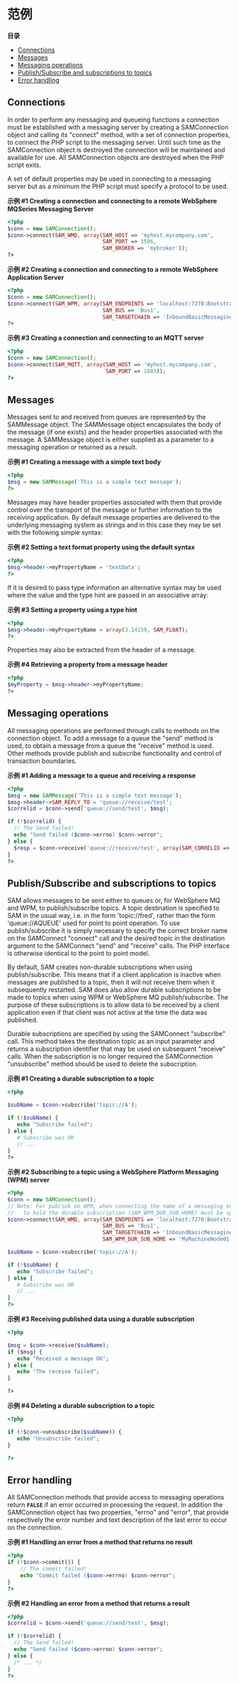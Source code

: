 范例
====

**目录**

-   [Connections](/sam/examples.html#Connections)
-   [Messages](/sam/examples.html#Messages)
-   [Messaging operations](/sam/examples.html#Messaging%20operations)
-   [Publish/Subscribe and subscriptions to
    topics](/sam/examples.html#Publish/Subscribe%20and%20subscriptions%20to%20topics)
-   [Error handling](/sam/examples.html#Error%20handling)

Connections
-----------

In order to perform any messaging and queueing functions a connection
must be established with a messaging server by creating a SAMConnection
object and calling its "connect" method, with a set of connection
properties, to connect the PHP script to the messaging server. Until
such time as the SAMConnection object is destroyed the connection will
be maintained and available for use. All SAMConnection objects are
destroyed when the PHP script exits.

A set of default properties may be used in connecting to a messaging
server but as a minimum the PHP script must specify a protocol to be
used.

**示例 \#1 Creating a connection and connecting to a remote WebSphere
MQSeries Messaging Server**

``` php
<?php
$conn = new SAMConnection();
$conn->connect(SAM_WMQ, array(SAM_HOST => 'myhost.mycompany.com',
                              SAM_PORT => 1506,
                              SAM_BROKER => 'mybroker'));
?>
```

**示例 \#2 Creating a connection and connecting to a remote WebSphere
Application Server**

``` php
<?php
$conn = new SAMConnection();
$conn->connect(SAM_WPM, array(SAM_ENDPOINTS => 'localhost:7278:BootstrapBasicMessaging',
                              SAM_BUS => 'Bus1',
                              SAM_TARGETCHAIN => 'InboundBasicMessaging'));
?>
```

**示例 \#3 Creating a connection and connecting to an MQTT server**

``` php
<?php
$conn = new SAMConnection();
$conn->connect(SAM_MQTT, array(SAM_HOST => 'myhost.mycompany.com',
                               SAM_PORT => 1883));
?>
```

Messages
--------

Messages sent to and received from queues are represented by the
SAMMessage object. The SAMMessage object encapsulates the body of the
message (if one exists) and the header properties associated with the
message. A SAMMessage object is either supplied as a parameter to a
messaging operation or returned as a result.

**示例 \#1 Creating a message with a simple text body**

``` php
<?php
$msg = new SAMMessage('This is a simple text message');
?>
```

Messages may have header properties associated with them that provide
control over the transport of the message or further information to the
receiving application. By default message properties are delivered to
the underlying messaging system as strings and in this case they may be
set with the following simple syntax:

**示例 \#2 Setting a text format property using the default syntax**

``` php
<?php
$msg->header->myPropertyName = 'textData';
?>
```

If it is desired to pass type information an alternative syntax may be
used where the value and the type hint are passed in an associative
array:

**示例 \#3 Setting a property using a type hint**

``` php
<?php
$msg->header->myPropertyName = array(3.14159, SAM_FLOAT);
?>
```

Properties may also be extracted from the header of a message.

**示例 \#4 Retrieving a property from a message header**

``` php
<?php
$myProperty = $msg->header->myPropertyName;
?>
```

Messaging operations
--------------------

All messaging operations are performed through calls to methods on the
connection object. To add a message to a queue the "send" method is
used, to obtain a message from a queue the "receive" method is used.
Other methods provide publish and subscribe functionality and control of
transaction boundaries.

**示例 \#1 Adding a message to a queue and receiving a response**

``` php
<?php
$msg = new SAMMessage('This is a simple text message');
$msg->header->SAM_REPLY_TO = 'queue://receive/test';
$correlid = $conn->send('queue://send/test', $msg);

if (!$correlid) {
  // The Send failed!
  echo "Send failed ($conn->errno) $conn->error";
} else {
  $resp = $conn->receive('queue://receive/test', array(SAM_CORRELID => $correlid));
}
?>
```

Publish/Subscribe and subscriptions to topics
---------------------------------------------

SAM allows messages to be sent either to queues or, for WebSphere MQ and
WPM, to publish/subscribe topics. A topic destination is specified to
SAM in the usual way, i.e. in the form 'topic://fred', rather than the
form 'queue://AQUEUE' used for point to point operation. To use
publish/subscribe it is simply necessary to specify the correct broker
name on the SAMConnect "connect" call and the desired topic in the
destination argument to the SAMConnect "send" and "receive" calls. The
PHP interface is otherwise identical to the point to point model.

By default, SAM creates non-durable subscriptions when using
publish/subscribe. This means that if a client application is inactive
when messages are published to a topic, then it will not receive them
when it subsequently restarted. SAM does also allow durable
subscriptions to be made to topics when using WPM or WebSphere MQ
publish/subscribe. The purpose of these subscriptions is to allow data
to be received by a client application even if that client was not
active at the time the data was published.

Durable subscriptions are specified by using the SAMConnect "subscribe"
call. This method takes the destination topic as an input parameter and
returns a subscription identifier that may be used on subsequent
"receive" calls. When the subscription is no longer required the
SAMConnection "unsubscribe" method should be used to delete the
subscription.

**示例 \#1 Creating a durable subscription to a topic**

``` php
<?php

$subName = $conn->subscribe('topic://A');

if (!$subName) {
   echo "Subscribe failed";
} else {
   # Subscribe was OK
   // ...
}
?>
```

**示例 \#2 Subscribing to a topic using a WebSphere Platform Messaging
(WPM) server**

``` php
<?php
$conn = new SAMConnection();
// Note: For pub/sub on WPM, when connecting the name of a messaging engine
//   to hold the durable subscription (SAM_WPM_DUR_SUB_HOME) must be specified.
$conn->connect(SAM_WMQ, array(SAM_ENDPOINTS => 'localhost:7278:BootstrapBasicMessaging',
                              SAM_BUS => 'Bus1',
                              SAM_TARGETCHAIN => 'InboundBasicMessaging',
                              SAM_WPM_DUR_SUB_HOME => 'MyMachineNode01.server1-Bus1'));

$subName = $conn->subscribe('topic://A');

if (!$subName) {
   echo "Subscribe failed";
} else {
   # Subscribe was OK
   // ...
}
?>
```

**示例 \#3 Receiving published data using a durable subscription**

``` php
<?php

$msg = $conn->receive($subName);
if ($msg) {
   echo "Received a message OK";
} else {
   echo "The receive failed";
}

?>
```

**示例 \#4 Deleting a durable subscription to a topic**

``` php
<?php

if (!$conn->unsubscribe($subName)) {
   echo "Unsubscribe failed";
}

?>
```

Error handling
--------------

All SAMConnection methods that provide access to messaging operations
return **`FALSE`** if an error occurred in processing the request. In
addition the SAMConnection object has two properties, "errno" and
"error", that provide respectively the error number and text description
of the last error to occur on the connection.

**示例 \#1 Handling an error from a method that returns no result**

``` php
<?php
if (!$conn->commit()) {
    // The commit failed!
    echo "Commit failed ($conn->errno) $conn->error";
}
?>
```

**示例 \#2 Handling an error from a method that returns a result**

``` php
<?php
$correlid = $conn->send('queue://send/test', $msg);

if (!$correlid) {
  // The Send failed!
  echo "Send failed ($conn->errno) $conn->error";
} else {
  /* ... */
}
?>
```
